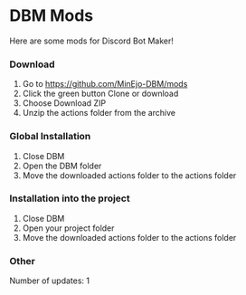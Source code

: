 # DBM Mods
Here are some mods for Discord Bot Maker!

### Download
1. Go to https://github.com/MinEjo-DBM/mods
2. Click the green button Clone or download
3. Choose Download ZIP
4. Unzip the actions folder from the archive

### Global Installation
1. Close DBM
2. Open the DBM folder
3. Move the downloaded actions folder to the actions folder

### Installation into the project
1. Close DBM
2. Open your project folder
3. Move the downloaded actions folder to the actions folder

### Other
Number of updates: 1

